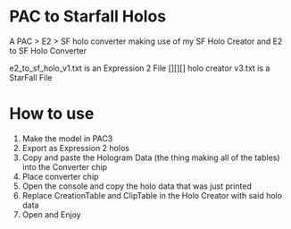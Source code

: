# PAC to Starfall Holos
A PAC > E2 > SF holo converter making use of my SF Holo Creator and E2 to SF Holo Converter

e2_to_sf_holo_v1.txt is an Expression 2 File [][][] holo creator v3.txt is a StarFall File

# How to use
1. Make the model in PAC3
2. Export as Expression 2 holos
3. Copy and paste the Hologram Data (the thing making all of the tables) into the Converter chip
4. Place converter chip
5. Open the console and copy the holo data that was just printed
6. Replace CreationTable and ClipTable in the Holo Creator with said holo data
7. Open and Enjoy
